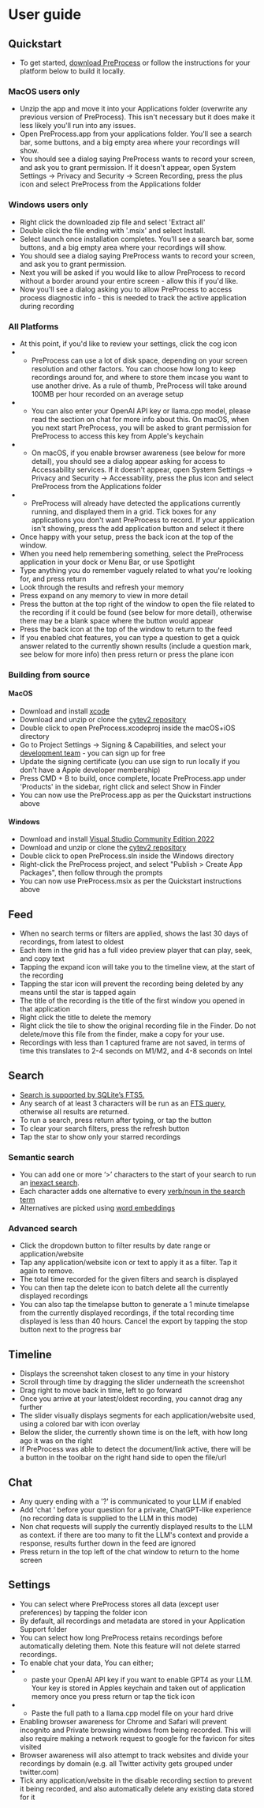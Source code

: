 # User guide

## Quickstart

- To get started, [download PreProcess](https://preprocess.io/) or follow the instructions for your platform below to build it locally.

### MacOS users only

- Unzip the app and move it into your Applications folder (overwrite any previous version of PreProcess). This isn't necessary but it does make it less likely you'll run into any issues.
- Open PreProcess.app from your applications folder. You'll see a search bar, some buttons, and a big empty area where your recordings will show.
- You should see a dialog saying PreProcess wants to record your screen, and ask you to grant permission. If it doesn't appear, open System Settings -> Privacy and Security -> Screen Recording, press the plus icon and select PreProcess from the Applications folder

### Windows users only

- Right click the downloaded zip file and select 'Extract all'
- Double click the file ending with '.msix' and select Install.
- Select launch once installation completes. You'll see a search bar, some buttons, and a big empty area where your recordings will show.
- You should see a dialog saying PreProcess wants to record your screen, and ask you to grant permission.
- Next you will be asked if you would like to allow PreProcess to record without a border around your entire screen - allow this if you'd like.
- Now you'll see a dialog asking you to allow PreProcess to access process diagnostic info - this is needed to track the active application during recording

### All Platforms

- At this point, if you'd like to review your settings, click the cog icon
- - PreProcess can use a lot of disk space, depending on your screen resolution and other factors. You can choose how long to keep recordings around for, and where to store them incase you want to use another drive. As a rule of thumb, PreProcess will take around 100MB per hour recorded on an average setup
- - You can also enter your OpenAI API key or llama.cpp model, please read the section on chat for more info about this. On macOS, when you next start PreProcess, you will be asked to grant permission for PreProcess to access this key from Apple's keychain
- - On macOS, if you enable browser awareness (see below for more detail), you should see a dialog appear asking for access to Accessability services. If it doesn't appear, open System Settings -> Privacy and Security -> Accessability, press the plus icon and select PreProcess from the Applications folder
- - PreProcess will already have detected the applications currently running, and displayed them in a grid. Tick boxes for any applications you don't want PreProcess to record. If your application isn't showing, press the add application button and select it there
- Once happy with your setup, press the back icon at the top of the window.
- When you need help remembering something, select the PreProcess application in your dock or Menu Bar, or use Spotlight
- Type anything you do remember vaguely related to what you're looking for, and press return
- Look through the results and refresh your memory
- Press expand on any memory to view in more detail
- Press the button at the top right of the window to open the file related to the recording if it could be found (see below for more detail), otherwise there may be a blank space where the button would appear
- Press the back icon at the top of the window to return to the feed
- If you enabled chat features, you can type a question to get a quick answer related to the currently shown results (include a question mark, see below for more info) then press return or press the plane icon

### Building from source

#### MacOS

- Download and install [xcode](https://developer.apple.com/xcode/)
- Download and unzip or clone the [cytev2 repository](https://github.com/shaunnarayan/cytev2)
- Double click to open PreProcess.xcodeproj inside the macOS+iOS directory
- Go to Project Settings -> Signing & Capabilities, and select your [development team](https://developer.apple.com/programs/) - you can sign up for free
- Update the signing certificate (you can use sign to run locally if you don't have a Apple developer membership)
- Press CMD + B to build, once complete, locate PreProcess.app under 'Products' in the sidebar, right click and select Show in Finder
- You can now use the PreProcess.app as per the Quickstart instructions above

#### Windows

- Download and install [Visual Studio Community Edition 2022](https://visualstudio.microsoft.com/vs/community/)
- Download and unzip or clone the [cytev2 repository](https://github.com/shaunnarayan/cytev2)
- Double click to open PreProcess.sln inside the Windows directory
- Right-click the PreProcess project, and select "Publish > Create App Packages", then follow through the prompts
- You can now use PreProcess.msix as per the Quickstart instructions above

## Feed

- When no search terms or filters are applied, shows the last 30 days of recordings, from latest to oldest
- Each item in the grid has a full video preview player that can play, seek, and copy text
- Tapping the expand icon will take you to the timeline view, at the start of the recording
- Tapping the star icon will prevent the recording being deleted by any means until the star is tapped again
- The title of the recording is the title of the first window you opened in that application
- Right click the title to delete the memory
- Right click the tile to show the original recording file in the Finder. Do not delete/move this file from the finder, make a copy for your use.
- Recordings with less than 1 captured frame are not saved, in terms of time this translates to 2-4 seconds on M1/M2, and 4-8 seconds on Intel

## Search

- [Search is supported by SQLite’s FTS5.](https://github.com/shaunnarayan/cytev2/blob/main/PreProcess/Retain/Memory.swift#:~:text=func%20search)
- Any search of at least 3 characters will be run as an [FTS query](https://www.sqlite.org/fts5.html#full_text_query_syntax), otherwise all results are returned.
- To run a search, press return after typing, or tap the button
- To clear your search filters, press the refresh button
- Tap the star to show only your starred recordings

### Semantic search

- You can add one or more ‘>’ characters to the start of your search to run an [inexact search](https://github.com/shaunnarayan/cytev2/blob/main/PreProcess/Retain/Memory.swift#:~:text=expanding%20+=%201).
- Each character adds one alternative to every [verb/noun in the search term](https://developer.apple.com/documentation/naturallanguage/identifying_parts_of_speech)
- Alternatives are picked using [word embeddings](https://developer.apple.com/documentation/naturallanguage/nlembedding)

### Advanced search

- Click the dropdown button to filter results by date range or application/website
- Tap any application/website icon or text to apply it as a filter. Tap it again to remove.
- The total time recorded for the given filters and search is displayed
- You can then tap the delete icon to batch delete all the currently displayed recordings
- You can also tap the timelapse button to generate a 1 minute timelapse from the currently displayed recordings, if the total recording time displayed is less than 40 hours. Cancel the export by tapping the stop button next to the progress bar

## Timeline

- Displays the screenshot taken closest to any time in your history
- Scroll through time by dragging the slider underneath the screenshot
- Drag right to move back in time, left to go forward
- Once you arrive at your latest/oldest recording, you cannot drag any further
- The slider visually displays segments for each application/website used, using a colored bar with icon overlay
- Below the slider, the currently shown time is on the left, with how long ago it was on the right
- If PreProcess was able to detect the document/link active, there will be a button in the toolbar on the right hand side to open the file/url

## Chat

- Any query ending with a '?' is communicated to your LLM if enabled
- Add 'chat ' before your question for a private, ChatGPT-like experience (no recording data is supplied to the LLM in this mode)
- Non chat requests will supply the currently displayed results to the LLM as context. if there are too many to fit the LLM's context and provide a response, results further down in the feed are ignored
- Press return in the top left of the chat window to return to the home screen

## Settings

- You can select where PreProcess stores all data (except user preferences) by tapping the folder icon
- By default, all recordings and metadata are stored in your Application Support folder
- You can select how long PreProcess retains recordings before automatically deleting them. Note this feature will not delete starred recordings.
- To enable chat your data, You can either;
- - paste your OpenAI API key if you want to enable GPT4 as your LLM. Your key is stored in Apples keychain and taken out of application memory once you press return or tap the tick icon
- - Paste the full path to a llama.cpp model file on your hard drive
- Enabling browser awareness for Chrome and Safari will prevent incognito and Private browsing windows from being recorded. This will also require making a network request to google for the favicon for sites visited
- Browser awareness will also attempt to track websites and divide your recordings by domain (e.g. all Twitter activity gets grouped under twitter.com)
- Tick any application/website in the disable recording section to prevent it being recorded, and also automatically delete any existing data stored for it
